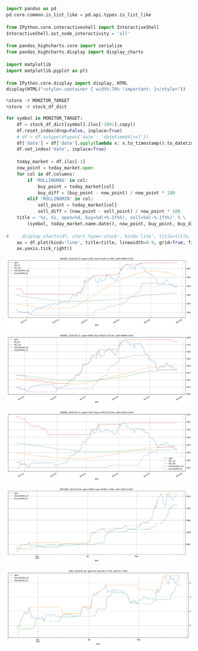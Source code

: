 

```python
import pandas as pd
pd.core.common.is_list_like = pd.api.types.is_list_like

from IPython.core.interactiveshell import InteractiveShell
InteractiveShell.ast_node_interactivity = 'all'

from pandas_highcharts.core import serialize
from pandas_highcharts.display import display_charts

import matplotlib
import matplotlib.pyplot as plt

from IPython.core.display import display, HTML
display(HTML("<style>.container { width:70% !important; }</style>"))
```



<script src="//code.highcharts.com/stock/highstock.js"></script>
<script src="//code.highcharts.com/highcharts-more.js"></script>
<script src="//code.highcharts.com/modules/exporting.js"></script>




<style>.container { width:70% !important; }</style>



```python
%store -r MONITOR_TARGET
%store -r stock_df_dict
```


```python
for symbol in MONITOR_TARGET:
    df = stock_df_dict[symbol].iloc[-100:].copy()    
    df.reset_index(drop=False, inplace=True)
    # df = df.astype(dtype={'date': 'datetime64[ns]'})
    df['date'] = df['date'].apply(lambda x: x.to_timestamp().to_datetime64())
    df.set_index('date', inplace=True)

    today_market = df.iloc[-1]
    now_point = today_market.open
    for col in df.columns:
        if 'ROLLINGMAX' in col:
            buy_point = today_market[col]
            buy_diff = (buy_point - now_point) / now_point * 100
        elif 'ROLLINGMIN' in col:
            sell_point = today_market[col]
            sell_diff = (now_point - sell_point) / now_point * 100
    title = '%s, %s, open=%d, buy=%d(+%.1f%%), sell=%d(-%.1f%%)' % \
        (symbol, today_market.name.date(), now_point, buy_point, buy_diff, sell_point, sell_diff)
    
#     display_charts(df, chart_type='stock', kind='line', title=title, figsize=(1000, 600))
    ax = df.plot(kind='line', title=title, linewidth=0.9, grid=True, figsize=(19, 7))
    ax.yaxis.tick_right()
```


![png](output_2_0.png)



![png](output_2_1.png)



![png](output_2_2.png)



![png](output_2_3.png)



![png](output_2_4.png)

